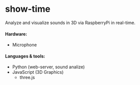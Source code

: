 # show-time
Analyze and visualize sounds in 3D via RaspberryPi in real-time.

#### Hardware:
- Microphone

#### Languages & tools:
- Python (web-server, sound analize)
- JavaScript (3D Graphics)
  - three.js
